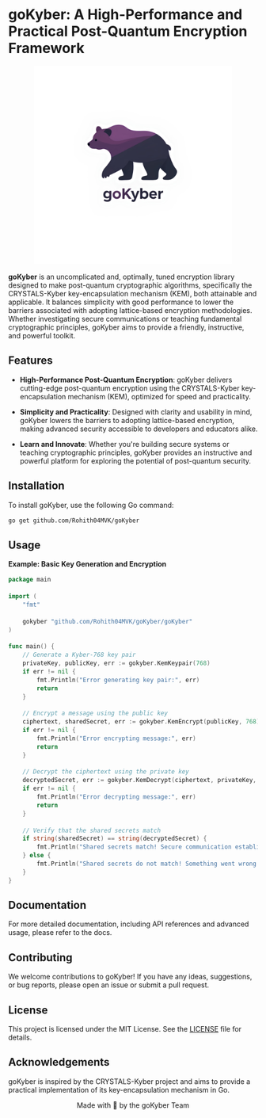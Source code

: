 # goKyber: A High-Performance and Practical Post-Quantum Encryption Framework

<p align="center"> <img src="./docs/assests/images/logo.jpeg" height=400></p>

**goKyber** is an uncomplicated and, optimally, tuned encryption library designed to make post-quantum cryptographic algorithms, specifically the CRYSTALS-Kyber key-encapsulation mechanism (KEM), both attainable and applicable. It balances simplicity with good performance to lower the barriers associated with adopting lattice-based encryption methodologies. Whether investigating secure communications or teaching fundamental cryptographic principles, goKyber aims to provide a friendly, instructive, and powerful toolkit.

## Features
- **High-Performance Post-Quantum Encryption**: goKyber delivers cutting-edge post-quantum encryption using the CRYSTALS-Kyber key-encapsulation mechanism (KEM), optimized for speed and practicality.

- **Simplicity and Practicality**: Designed with clarity and usability in mind, goKyber lowers the barriers to adopting lattice-based encryption, making advanced security accessible to developers and educators alike.

- **Learn and Innovate**: Whether you're building secure systems or teaching cryptographic principles, goKyber provides an instructive and powerful platform for exploring the potential of post-quantum security.

## Installation
To install goKyber, use the following Go command:

```sh
go get github.com/Rohith04MVK/goKyber
```

## Usage
**Example: Basic Key Generation and Encryption**

```go
package main

import (
    "fmt"

    gokyber "github.com/Rohith04MVK/goKyber/goKyber"
)

func main() {
    // Generate a Kyber-768 key pair
    privateKey, publicKey, err := gokyber.KemKeypair(768)
    if err != nil {
        fmt.Println("Error generating key pair:", err)
        return
    }

    // Encrypt a message using the public key
    ciphertext, sharedSecret, err := gokyber.KemEncrypt(publicKey, 768)
    if err != nil {
        fmt.Println("Error encrypting message:", err)
        return
    }

    // Decrypt the ciphertext using the private key
    decryptedSecret, err := gokyber.KemDecrypt(ciphertext, privateKey, 768)
    if err != nil {
        fmt.Println("Error decrypting message:", err)
        return
    }

    // Verify that the shared secrets match
    if string(sharedSecret) == string(decryptedSecret) {
        fmt.Println("Shared secrets match! Secure communication established.")
    } else {
        fmt.Println("Shared secrets do not match! Something went wrong.")
    }
}
```

## Documentation
For more detailed documentation, including API references and advanced usage, please refer to the docs.

## Contributing
We welcome contributions to goKyber! If you have any ideas, suggestions, or bug reports, please open an issue or submit a pull request.

## License
This project is licensed under the MIT License. See the [LICENSE](./LICENSE) file for details.

## Acknowledgements
goKyber is inspired by the CRYSTALS-Kyber project and aims to provide a practical implementation of its key-encapsulation mechanism in Go.

<p align="center">Made with 💜 by the goKyber Team</p>

